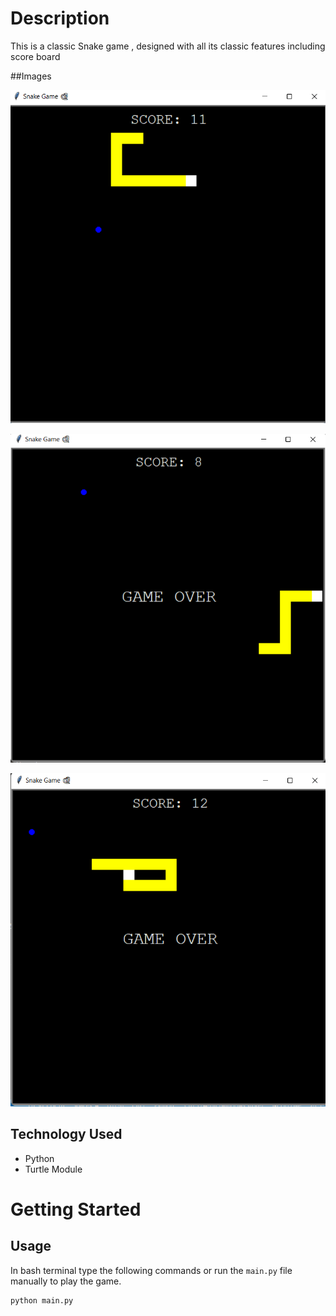 # Description
This is a classic Snake game , designed with all its classic features including score board

##Images

![ScreenShot](https://raw.githubusercontent.com/MdSalim2001/Python-Snake-Game/master/screenshots/Screenshot.png)

![ScreenShot](https://raw.githubusercontent.com/MdSalim2001/Python-Snake-Game/master/screenshots/Screenshot2.png)

![ScreenShot](https://raw.githubusercontent.com/MdSalim2001/Python-Snake-Game/master/screenshots/Screenshot3.png)


## Technology Used 
* Python
* Turtle Module

# Getting Started

## Usage
In bash terminal type the following commands or run the `main.py` file manually to play the game.
```bash
python main.py
```

